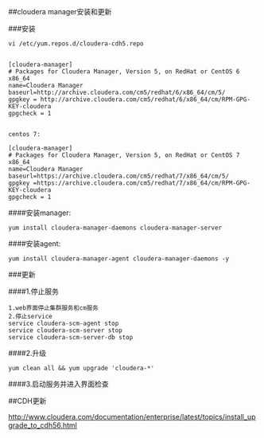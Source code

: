 ##cloudera manager安装和更新


###安装

```
vi /etc/yum.repos.d/cloudera-cdh5.repo


[cloudera-manager]
# Packages for Cloudera Manager, Version 5, on RedHat or CentOS 6 x86_64
name=Cloudera Manager
baseurl=http://archive.cloudera.com/cm5/redhat/6/x86_64/cm/5/
gpgkey = http://archive.cloudera.com/cm5/redhat/6/x86_64/cm/RPM-GPG-KEY-cloudera
gpgcheck = 1


```
```
centos 7:

[cloudera-manager]
# Packages for Cloudera Manager, Version 5, on RedHat or CentOS 7 x86_64                  
name=Cloudera Manager
baseurl=https://archive.cloudera.com/cm5/redhat/7/x86_64/cm/5/
gpgkey =https://archive.cloudera.com/cm5/redhat/7/x86_64/cm/RPM-GPG-KEY-cloudera    
gpgcheck = 1

```

####安装manager:
```
yum install cloudera-manager-daemons cloudera-manager-server
```

####安装agent:

```
yum install cloudera-manager-agent cloudera-manager-daemons -y
```



###更新

####1.停止服务

```
1.web界面停止集群服务和cm服务
2.停止service
service cloudera-scm-agent stop
service cloudera-scm-server stop
service cloudera-scm-server-db stop
```

####2.升级

```
yum clean all && yum upgrade 'cloudera-*'
```

####3.启动服务并进入界面检查



##CDH更新

http://www.cloudera.com/documentation/enterprise/latest/topics/install_upgrade_to_cdh56.html



